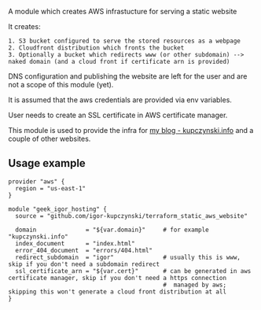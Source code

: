 A module which creates AWS infrastucture for serving a static website

It creates:

    1. S3 bucket configured to serve the stored resources as a webpage
    2. Cloudfront distribution which fronts the bucket
    3. Optionally a bucket which redirects www (or other subdomain) --> naked domain (and a cloud front if certificate arn is provided)

DNS configuration and publishing the website are left for the user and
are not a scope of this module (yet).

It is assumed that the aws credentials are provided via env variables.

User needs to create an SSL certificate in AWS certificate manager.

This module is used to provide the infra
for [my blog - kupczynski.info](https://kupczynski.info) and a couple
of other websites.

## Usage example

```
provider "aws" {
  region = "us-east-1"
}

module "geek_igor_hosting" {
  source = "github.com/igor-kupczynski/terraform_static_aws_website"

  domain              = "${var.domain}"     # for example "kupczynski.info"
  index_document      = "index.html"
  error_404_document  = "errors/404.html"
  redirect_subdomain  = "igor"              # usually this is www, skip if you don't need a subdomain redirect
  ssl_certificate_arn = "${var.cert}"       # can be generated in aws certificate manager, skip if you don't need a https connection
                                            #  managed by aws; skipping this won't generate a cloud front distribution at all
}
```
